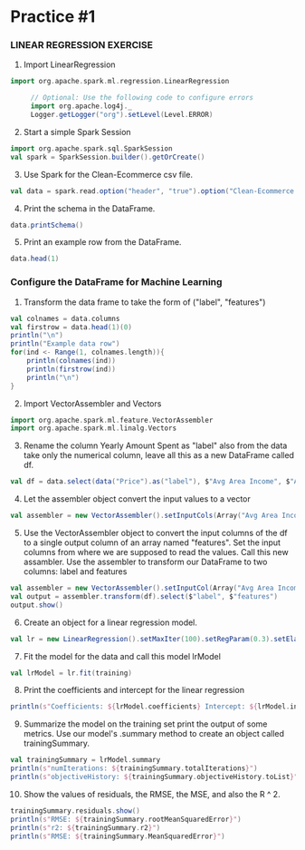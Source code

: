 # Practice #1
### LINEAR REGRESSION EXERCISE

1. Import LinearRegression
``` scala
import org.apache.spark.ml.regression.LinearRegression

     // Optional: Use the following code to configure errors
     import org.apache.log4j._
     Logger.getLogger("org").setLevel(Level.ERROR)
```

2. Start a simple Spark Session
```scala
import org.apache.spark.sql.SparkSession
val spark = SparkSession.builder().getOrCreate()
```

3. Use Spark for the Clean-Ecommerce csv file.
``` scala
val data = spark.read.option("header", "true").option("Clean-Ecommerce.csv")
```

4. Print the schema in the DataFrame.
``` scala
data.printSchema()
```

5. Print an example row from the DataFrame.
``` scala
data.head(1)
```
### Configure the DataFrame for Machine Learning 


1. Transform the data frame to take the form of ("label", "features")
``` scala
val colnames = data.columns
val firstrow = data.head(1)(0)
println("\n")
println("Example data row")
for(ind <- Range(1, colnames.length)){
    println(colnames(ind))
    println(firstrow(ind))
    println("\n")
}
``` 

2. Import VectorAssembler and Vectors
``` scala
import org.apache.spark.ml.feature.VectorAssembler
import org.apache.spark.ml.linalg.Vectors
```

3. Rename the column Yearly Amount Spent as "label" also from the data take only the numerical column, leave all this as a new DataFrame called df.
``` scala
val df = data.select(data("Price").as("label"), $"Avg Area Income", $"Avg Area House Age", $"Avg Area Number of Rooms", $"Avg Area Number of Bedrooms", $"Area Population")
```

4. Let the assembler object convert the input values ​​to a vector
``` scala
val assembler = new VectorAssembler().setInputCols(Array("Avg Area Income", "Avg Area House Age", "Avg Area Number of Rooms", "Avg Area Number of Bedrooms", "Area Population")).setOutputCol("features")
```

5. Use the VectorAssembler object to convert the input columns of the df to a single output column of an array named "features". Set the input columns from where we are supposed to read the values. Call this new assambler. Use the assembler to transform our DataFrame to two columns: label and features
``` scala
val assembler = new VectorAssembler().setInputCol(Array("Avg Area Income", "Avg Area House Age", "Avg Area Number of Rooms", "Avg Area Number of Bedrooms", "Area Population"))
val output = assembler.transform(df).select($"label", $"features")
output.show()
```

6. Create an object for a linear regression model.
``` scala 
val lr = new LinearRegression().setMaxIter(100).setRegParam(0.3).setElasticNetParam(0.8)
```

7. Fit the model for the data and call this model lrModel
``` scala 
val lrModel = lr.fit(training)
```

8. Print the coefficients and intercept for the linear regression
``` scala
println(s"Coefficients: ${lrModel.coefficients} Intercept: ${lrModel.intercept}")
```

9. Summarize the model on the training set print the output of some metrics. Use our model's .summary method to create an object called trainingSummary.
``` scala
val trainingSummary = lrModel.summary
println(s"numIterations: ${trainingSummary.totalIterations}")
println(s"objectiveHistory: ${trainingSummary.objectiveHistory.toList}")
```

10. Show the values ​​of residuals, the RMSE, the MSE, and also the R ^ 2.
``` scala
trainingSummary.residuals.show()
println(s"RMSE: ${trainingSummary.rootMeanSquaredError}")
println(s"r2: ${trainingSummary.r2}")
println(s"RMSE: ${trainingSummary.MeanSquaredError}")
```